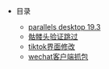 <!-- summary.md -->

* 目录

    * [parallels desktop 19.3](parallels_desktop.md)
    * [骷髅头验证跳过](kuloutou.md)
    * [tiktok界面修改](tiktok.md)
    * [wechat客户端抓包](wechat.md)

[//]: # (    * [Writing more pages]&#40;more-pages.md&#41;)

[//]: # (    * [Custom navbar]&#40;custom-navbar.md&#41;)

[//]: # (    * [Cover page]&#40;cover.md&#41;)

[//]: # ()
[//]: # (* Configuration)

[//]: # (    * [Configuration]&#40;configuration.md&#41;)

[//]: # (    * [Themes]&#40;themes.md&#41;)

[//]: # (    * [Using plugins]&#40;plugins.md&#41;)

[//]: # (    * [Markdown configuration]&#40;markdown.md&#41;)

[//]: # (    * [Language highlight]&#40;language-highlight.md&#41;)